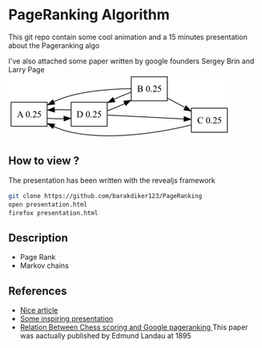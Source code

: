 # PageRanking Algorithm 

This git repo contain some cool animation and a 15 minutes 
presentation about the Pageranking algo 

I've also attached some paper written by google founders Sergey Brin and Larry Page 
![](simple_example.png)

## How to view ? 
The presentation has been written with the revealjs framework 

``` sh
git clone https://github.com/barakdiker123/PageRanking
open presentation.html
firefox presentation.html
```


## Description 
* Page Rank
* Markov chains 

## References
* [Nice article](https://math.uchicago.edu/~may/VIGRE/VIGRE2007/REUPapers/FINALFULL/Casarotto.pdf)
* [Some inspiring presentation](https://www2.math.upenn.edu/~kazdan/312F12/JJ/MarkovChains/markov_google.pdf)
* [Relation Between Chess scoring and Google pageranking ](https://arxiv.org/pdf/2210.17300.pdf)
This paper was aactually published by Edmund Landau at 1895 
